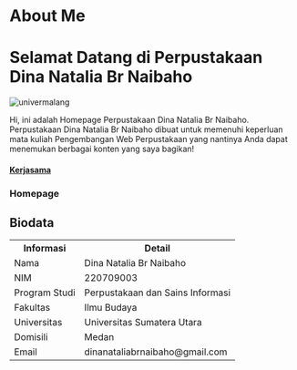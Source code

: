 # About Me
# Selamat Datang di Perpustakaan Dina Natalia Br Naibaho
![univermalang](https://github.com/user-attachments/assets/3f5700de-c080-49e0-8cd9-a9826514ceac)

<body>
Hi, ini adalah Homepage Perpustakaan Dina Natalia Br Naibaho. Perpustakaan Dina Natalia Br Naibaho dibuat untuk memenuhi keperluan mata kuliah Pengembangan Web Perpustakaan yang nantinya Anda dapat menemukan berbagai konten yang saya bagikan!
  <h4><a href="http://lib.um.ac.id/">Kerjasama</a>
<h3>Homepage</h3>
<h2>Biodata</h2>
<table>
    <tr>
        <th>Informasi</th>
        <th>Detail</th>
    </tr>
    <tr>
        <td>Nama</td>
        <td>Dina Natalia Br Naibaho</td>
    </tr>
    <tr>
        <td>NIM</td>
        <td>220709003</td>
    </tr>
    <tr>
        <td>Program Studi</td>
        <td>Perpustakaan dan Sains Informasi</td>
    </tr> 
    <tr>
        <td>Fakultas</td>
        <td>Ilmu Budaya</td>
    </tr>  
    <tr>
        <td>Universitas</td>
        <td>Universitas Sumatera Utara</td>
    </tr>
    <tr>
        <td>Domisili</td>
        <td>Medan</td>
    </tr>
    <tr>
        <td>Email</td>
        <td>dinanataliabrnaibaho@gmail.com</td>

